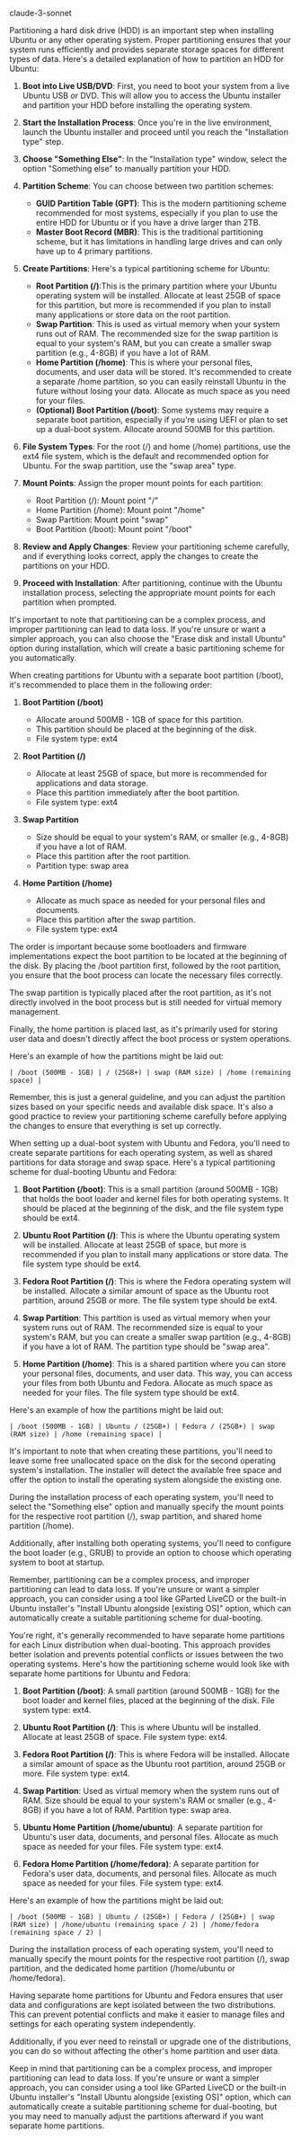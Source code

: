 claude-3-sonnet

Partitioning a hard disk drive (HDD) is an important step when installing Ubuntu or any other operating system. Proper partitioning ensures that your system runs efficiently and provides separate storage spaces for different types of data. Here's a detailed explanation of how to partition an HDD for Ubuntu:

1. **Boot into Live USB/DVD**: First, you need to boot your system from a live Ubuntu USB or DVD. This will allow you to access the Ubuntu installer and partition your HDD before installing the operating system.

2. **Start the Installation Process**: Once you're in the live environment, launch the Ubuntu installer and proceed until you reach the "Installation type" step.

3. **Choose "Something Else"**: In the "Installation type" window, select the option "Something else" to manually partition your HDD.

4. **Partition Scheme**: You can choose between two partition schemes:
   - **GUID Partition Table (GPT)**: This is the modern partitioning scheme recommended for most systems, especially if you plan to use the entire HDD for Ubuntu or if you have a drive larger than 2TB.
   - **Master Boot Record (MBR)**: This is the traditional partitioning scheme, but it has limitations in handling large drives and can only have up to 4 primary partitions.

5. **Create Partitions**: Here's a typical partitioning scheme for Ubuntu:
   - **Root Partition (/)**:This is the primary partition where your Ubuntu operating system will be installed. Allocate at least 25GB of space for this partition, but more is recommended if you plan to install many applications or store data on the root partition.
   - **Swap Partition**: This is used as virtual memory when your system runs out of RAM. The recommended size for the swap partition is equal to your system's RAM, but you can create a smaller swap partition (e.g., 4-8GB) if you have a lot of RAM.
   - **Home Partition (/home)**: This is where your personal files, documents, and user data will be stored. It's recommended to create a separate /home partition, so you can easily reinstall Ubuntu in the future without losing your data. Allocate as much space as you need for your files.
   - **(Optional) Boot Partition (/boot)**: Some systems may require a separate boot partition, especially if you're using UEFI or plan to set up a dual-boot system. Allocate around 500MB for this partition.

6. **File System Types**: For the root (/) and home (/home) partitions, use the ext4 file system, which is the default and recommended option for Ubuntu. For the swap partition, use the "swap area" type.

7. **Mount Points**: Assign the proper mount points for each partition:
   - Root Partition (/): Mount point "/"
   - Home Partition (/home): Mount point "/home"
   - Swap Partition: Mount point "swap"
   - Boot Partition (/boot): Mount point "/boot"

8. **Review and Apply Changes**: Review your partitioning scheme carefully, and if everything looks correct, apply the changes to create the partitions on your HDD.

9. **Proceed with Installation**: After partitioning, continue with the Ubuntu installation process, selecting the appropriate mount points for each partition when prompted.

It's important to note that partitioning can be a complex process, and improper partitioning can lead to data loss. If you're unsure or want a simpler approach, you can also choose the "Erase disk and install Ubuntu" option during installation, which will create a basic partitioning scheme for you automatically.


When creating partitions for Ubuntu with a separate boot partition (/boot), it's recommended to place them in the following order:

1. **Boot Partition (/boot)**
   - Allocate around 500MB - 1GB of space for this partition.
   - This partition should be placed at the beginning of the disk.
   - File system type: ext4

2. **Root Partition (/)**
   - Allocate at least 25GB of space, but more is recommended for applications and data storage.
   - Place this partition immediately after the boot partition.
   - File system type: ext4

3. **Swap Partition**
   - Size should be equal to your system's RAM, or smaller (e.g., 4-8GB) if you have a lot of RAM.
   - Place this partition after the root partition.
   - Partition type: swap area

4. **Home Partition (/home)**
   - Allocate as much space as needed for your personal files and documents.
   - Place this partition after the swap partition.
   - File system type: ext4

The order is important because some bootloaders and firmware implementations expect the boot partition to be located at the beginning of the disk. By placing the /boot partition first, followed by the root partition, you ensure that the boot process can locate the necessary files correctly.

The swap partition is typically placed after the root partition, as it's not directly involved in the boot process but is still needed for virtual memory management.

Finally, the home partition is placed last, as it's primarily used for storing user data and doesn't directly affect the boot process or system operations.

Here's an example of how the partitions might be laid out:

```
| /boot (500MB - 1GB) | / (25GB+) | swap (RAM size) | /home (remaining space) |
```

Remember, this is just a general guideline, and you can adjust the partition sizes based on your specific needs and available disk space. It's also a good practice to review your partitioning scheme carefully before applying the changes to ensure that everything is set up correctly.


When setting up a dual-boot system with Ubuntu and Fedora, you'll need to create separate partitions for each operating system, as well as shared partitions for data storage and swap space. Here's a typical partitioning scheme for dual-booting Ubuntu and Fedora:

1. **Boot Partition (/boot)**: This is a small partition (around 500MB - 1GB) that holds the boot loader and kernel files for both operating systems. It should be placed at the beginning of the disk, and the file system type should be ext4.

2. **Ubuntu Root Partition (/)**: This is where the Ubuntu operating system will be installed. Allocate at least 25GB of space, but more is recommended if you plan to install many applications or store data. The file system type should be ext4.

3. **Fedora Root Partition (/)**: This is where the Fedora operating system will be installed. Allocate a similar amount of space as the Ubuntu root partition, around 25GB or more. The file system type should be ext4.

4. **Swap Partition**: This partition is used as virtual memory when your system runs out of RAM. The recommended size is equal to your system's RAM, but you can create a smaller swap partition (e.g., 4-8GB) if you have a lot of RAM. The partition type should be "swap area".

5. **Home Partition (/home)**: This is a shared partition where you can store your personal files, documents, and user data. This way, you can access your files from both Ubuntu and Fedora. Allocate as much space as needed for your files. The file system type should be ext4.

Here's an example of how the partitions might be laid out:

```
| /boot (500MB - 1GB) | Ubuntu / (25GB+) | Fedora / (25GB+) | swap (RAM size) | /home (remaining space) |
```

It's important to note that when creating these partitions, you'll need to leave some free unallocated space on the disk for the second operating system's installation. The installer will detect the available free space and offer the option to install the operating system alongside the existing one.

During the installation process of each operating system, you'll need to select the "Something else" option and manually specify the mount points for the respective root partition (/), swap partition, and shared home partition (/home).

Additionally, after installing both operating systems, you'll need to configure the boot loader (e.g., GRUB) to provide an option to choose which operating system to boot at startup.

Remember, partitioning can be a complex process, and improper partitioning can lead to data loss. If you're unsure or want a simpler approach, you can consider using a tool like GParted LiveCD or the built-in Ubuntu installer's "Install Ubuntu alongside [existing OS]" option, which can automatically create a suitable partitioning scheme for dual-booting.


You're right, it's generally recommended to have separate home partitions for each Linux distribution when dual-booting. This approach provides better isolation and prevents potential conflicts or issues between the two operating systems. Here's how the partitioning scheme would look like with separate home partitions for Ubuntu and Fedora:

1. **Boot Partition (/boot)**: A small partition (around 500MB - 1GB) for the boot loader and kernel files, placed at the beginning of the disk. File system type: ext4.

2. **Ubuntu Root Partition (/)**: This is where Ubuntu will be installed. Allocate at least 25GB of space. File system type: ext4.

3. **Fedora Root Partition (/)**: This is where Fedora will be installed. Allocate a similar amount of space as the Ubuntu root partition, around 25GB or more. File system type: ext4.

4. **Swap Partition**: Used as virtual memory when the system runs out of RAM. Size should be equal to your system's RAM or smaller (e.g., 4-8GB) if you have a lot of RAM. Partition type: swap area.

5. **Ubuntu Home Partition (/home/ubuntu)**: A separate partition for Ubuntu's user data, documents, and personal files. Allocate as much space as needed for your files. File system type: ext4.

6. **Fedora Home Partition (/home/fedora)**: A separate partition for Fedora's user data, documents, and personal files. Allocate as much space as needed for your files. File system type: ext4.

Here's an example of how the partitions might be laid out:

```
| /boot (500MB - 1GB) | Ubuntu / (25GB+) | Fedora / (25GB+) | swap (RAM size) | /home/ubuntu (remaining space / 2) | /home/fedora (remaining space / 2) |
```

During the installation process of each operating system, you'll need to manually specify the mount points for the respective root partition (/), swap partition, and the dedicated home partition (/home/ubuntu or /home/fedora).

Having separate home partitions for Ubuntu and Fedora ensures that user data and configurations are kept isolated between the two distributions. This can prevent potential conflicts and make it easier to manage files and settings for each operating system independently.

Additionally, if you ever need to reinstall or upgrade one of the distributions, you can do so without affecting the other's home partition and user data.

Keep in mind that partitioning can be a complex process, and improper partitioning can lead to data loss. If you're unsure or want a simpler approach, you can consider using a tool like GParted LiveCD or the built-in Ubuntu installer's "Install Ubuntu alongside [existing OS]" option, which can automatically create a suitable partitioning scheme for dual-booting, but you may need to manually adjust the partitions afterward if you want separate home partitions.
